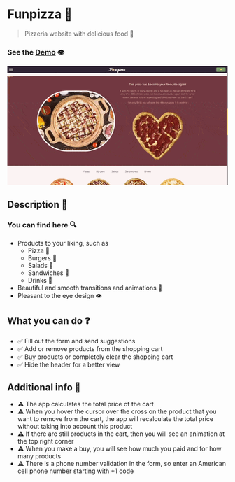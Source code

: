 # Funpizza 🍕

> Pizzeria website with delicious food 🍴

### See the <a href='https://dnt-knw.github.io/Funpizza' target='_blank' title='Click to open the project'>Demo</a> 👁

<img src='./Funpizza.gif' alt='funpizza' />

## Description 📖 

### You can find here 🔍

- Products to your liking, such as
    - Pizza 🍕
    - Burgers 🍔
    - Salads 🥗
    - Sandwiches 🥪
    - Drinks 🥤
- Beautiful and smooth transitions and animations 🙌
- Pleasant to the eye design 👁

## What you can do ❓

- ✅ Fill out the form and send suggestions
- ✅ Add or remove products from the shopping cart
- ✅ Buy products or completely clear the shopping cart
- ✅ Hide the header for a better view

## Additional info 📝

- ⚠️ The app calculates the total price of the cart
- ⚠️ When you hover the cursor over the cross on the product that you want to remove from the cart, the app will recalculate the total price without taking into account this product
- ⚠️ If there are still products in the cart, then you will see an animation at the top right corner
- ⚠️ When you make a buy, you will see how much you paid and for how many products
- ⚠️ There is a phone number validation in the form, so enter an American cell phone number starting with +1 code
